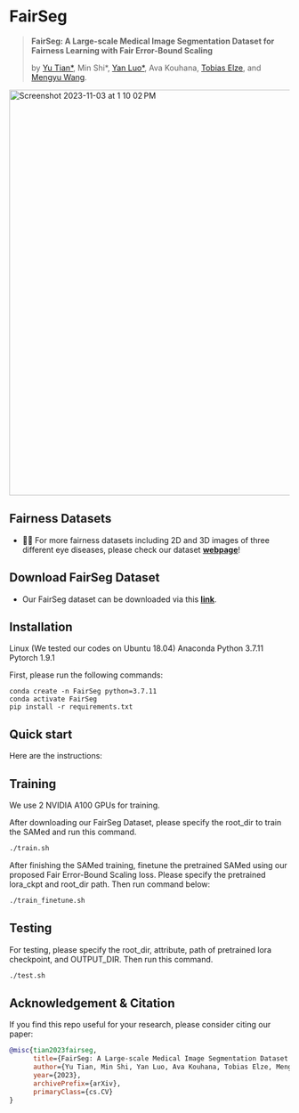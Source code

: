 # FairSeg
> **FairSeg: A Large-scale Medical Image Segmentation Dataset for Fairness Learning with Fair Error-Bound Scaling**
>
> by [Yu Tian*](https://yutianyt.com/), Min Shi*, [Yan Luo*](https://luoyan407.github.io/), Ava Kouhana, [Tobias Elze](http://www.tobias-elze.de/), and [Mengyu Wang](https://ophai.hms.harvard.edu/team/dr-wang/).
>
<img width="729" alt="Screenshot 2023-11-03 at 1 10 02 PM" src="https://github.com/Harvard-Ophthalmology-AI-Lab/FairSeg/assets/19222962/d3948ed8-1321-482f-8866-165d5a9ab2e4">


## Fairness Datasets

* :beers::beers: For more fairness datasets including 2D and 3D images of three different eye diseases, please check our dataset [**webpage**](https://ophai.hms.harvard.edu/datasets/)!

## Download FairSeg Dataset
* Our FairSeg dataset can be downloaded via this [**link**]().

## Installation
Linux (We tested our codes on Ubuntu 18.04)
Anaconda
Python 3.7.11
Pytorch 1.9.1

First, please run the following commands:
```
conda create -n FairSeg python=3.7.11
conda activate FairSeg
pip install -r requirements.txt
```


## Quick start

Here are the instructions: 

## Training
We use 2 NVIDIA A100 GPUs for training.

After downloading our FairSeg Dataset, please specify the root_dir to train the SAMed and run this command.
```bash
./train.sh
```
After finishing the SAMed training, finetune the pretrained SAMed using our proposed Fair Error-Bound Scaling loss. Please specify the pretrained lora_ckpt and root_dir path. Then run command below: 
```bash
./train_finetune.sh
```


## Testing

For testing, please specify the root_dir, attribute, path of pretrained lora checkpoint, and OUTPUT_DIR. Then run this command.
```bash
./test.sh
```
## Acknowledgement & Citation


If you find this repo useful for your research, please consider citing our paper:

```bibtex
@misc{tian2023fairseg,
      title={FairSeg: A Large-scale Medical Image Segmentation Dataset for Fairness Learning with Fair Error-Bound Scaling}, 
      author={Yu Tian, Min Shi, Yan Luo, Ava Kouhana, Tobias Elze, Mengyu Wang}
      year={2023},
      archivePrefix={arXiv},
      primaryClass={cs.CV}
}
